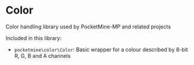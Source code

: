# Color

Color handling library used by PocketMine-MP and related projects

Included in this library:
- `pocketmine\color\Color`: Basic wrapper for a colour described by 8-bit R, G, B and A channels
